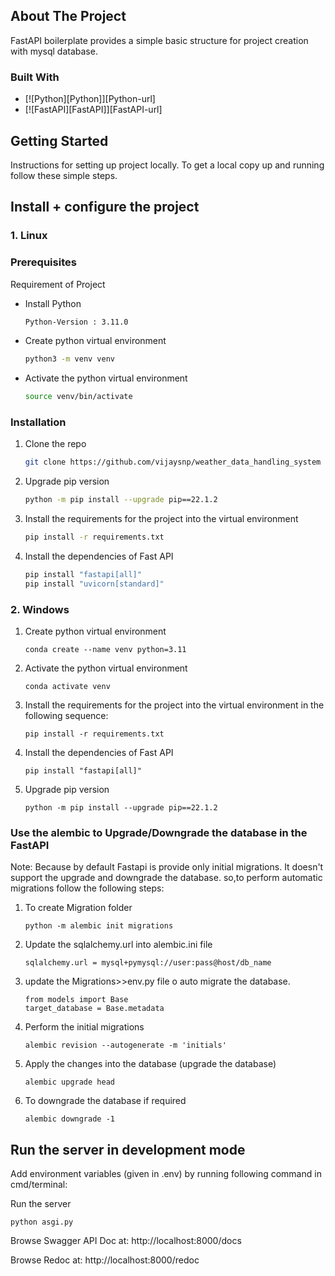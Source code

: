 ## About The Project

FastAPI boilerplate provides a simple basic structure for project creation with mysql database.


### Built With

* [![Python][Python]][Python-url]
* [![FastAPI][FastAPI]][FastAPI-url]

<!-- GETTING STARTED -->
## Getting Started

Instructions for setting up project locally.
To get a local copy up and running follow these simple steps.

## Install + configure the project

### 1. Linux
### Prerequisites

Requirement of Project
* Install Python 
  ```sh
  Python-Version : 3.11.0
  ```
* Create python virtual environment
  ```sh
  python3 -m venv venv
  ```
* Activate the python virtual environment
  ```sh
  source venv/bin/activate
  ```

### Installation

1. Clone the repo
   ```sh
   git clone https://github.com/vijaysnp/weather_data_handling_system
   ```
2. Upgrade pip version
    ```sh
   python -m pip install --upgrade pip==22.1.2
    ```
3. Install the requirements for the project into the virtual environment
   ```sh
   pip install -r requirements.txt
   ```
4. Install the dependencies of Fast API
   ```sh
   pip install "fastapi[all]"
   pip install "uvicorn[standard]"

   ```

### 2. Windows

1. Create python virtual environment
   ```
   conda create --name venv python=3.11
   ```

2. Activate the python virtual environment
   ```
   conda activate venv
   ```

3. Install the requirements for the project into the virtual environment in the following sequence:
   ```
   pip install -r requirements.txt
   ```

4. Install the dependencies of Fast API
   ```
   pip install "fastapi[all]"
   ```

5. Upgrade pip version
   ```
   python -m pip install --upgrade pip==22.1.2
   ```

### Use the alembic to Upgrade/Downgrade the database in the FastAPI
  Note: Because by default Fastapi is provide only initial migrations. 
  It doesn't support the upgrade and downgrade the database.
   so,to perform automatic migrations follow the following steps:


1. To create Migration folder
    ```
    python -m alembic init migrations
    ```
2. Update the sqlalchemy.url into alembic.ini file
    ```
    sqlalchemy.url = mysql+pymysql://user:pass@host/db_name
    ```

3. update the Migrations>>env.py file o auto migrate the database.
    ```
    from models import Base 
    target_database = Base.metadata
    ```

4. Perform the initial migrations
    ```
    alembic revision --autogenerate -m 'initials'
    ```

5. Apply the changes into the database (upgrade the database)
    ```
    alembic upgrade head
    ```

6. To downgrade the database if required
    ```
    alembic downgrade -1
    ```

## Run the server in development mode
 
Add environment variables (given in .env) by running following command in cmd/terminal:

Run the server
   ```
   python asgi.py
   ```
Browse Swagger API Doc at: http://localhost:8000/docs

Browse  Redoc at: http://localhost:8000/redoc

